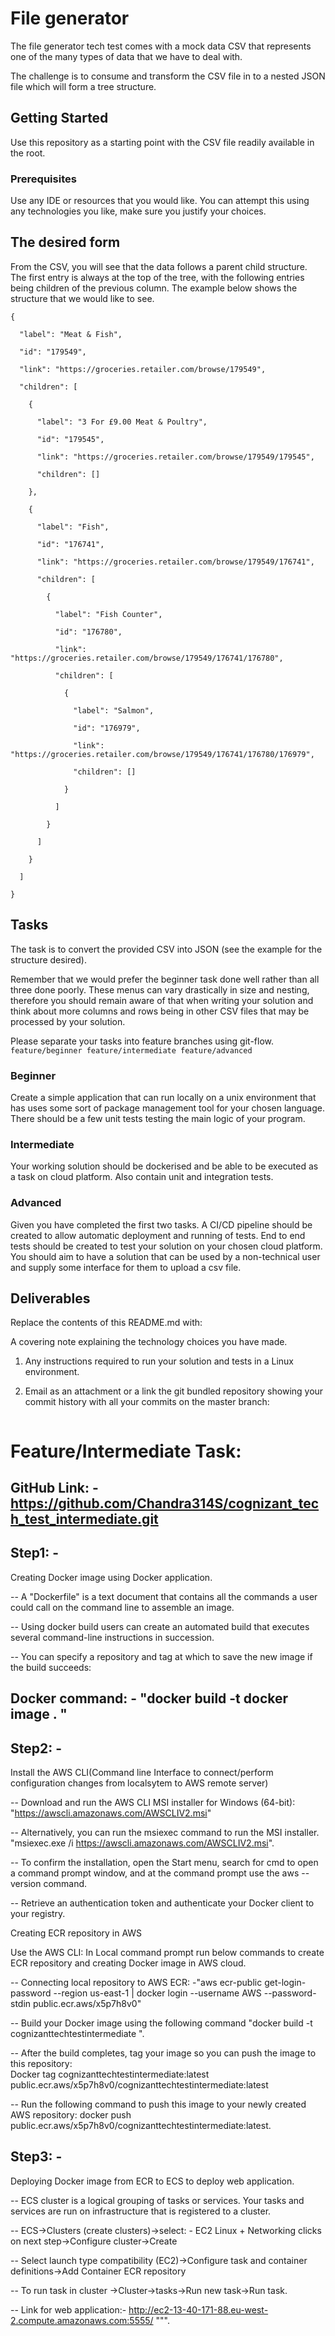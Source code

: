 # File generator 
The file generator tech test comes with a mock data CSV that represents one of the many types of data that we have to deal with. 

The challenge is to consume and transform the CSV file in to a nested JSON file which will form a tree structure. 

## Getting Started 
Use this repository as a starting point with the CSV file readily available in the root. 

### Prerequisites 
Use any IDE or resources that you would like. You can attempt this using any technologies you like, make sure you justify your choices. 

## The desired form 
From the CSV, you will see that the data follows a parent child structure. The first entry is always at the top of the tree, with the following entries being children of the previous column. The example below shows the structure that we would like to see. 

``` 
{ 

  "label": "Meat & Fish", 

  "id": "179549", 

  "link": "https://groceries.retailer.com/browse/179549", 

  "children": [ 

    { 

      "label": "3 For £9.00 Meat & Poultry", 

      "id": "179545", 

      "link": "https://groceries.retailer.com/browse/179549/179545", 

      "children": [] 

    }, 

    { 

      "label": "Fish", 

      "id": "176741", 

      "link": "https://groceries.retailer.com/browse/179549/176741", 

      "children": [ 

        { 

          "label": "Fish Counter", 

          "id": "176780", 

          "link": "https://groceries.retailer.com/browse/179549/176741/176780", 

          "children": [ 

            { 

              "label": "Salmon", 

              "id": "176979", 

              "link": "https://groceries.retailer.com/browse/179549/176741/176780/176979", 

              "children": [] 

            } 

          ] 

        } 

      ] 

    } 

  ] 

} 

``` 

## Tasks 
The task is to convert the provided CSV into JSON (see the example for the structure desired). 

Remember that we would prefer the beginner task done well rather than all three done poorly. These menus can vary drastically in size and nesting, therefore you should remain aware of that when writing your solution and think about more columns and rows being in other CSV files that may be processed by your solution. 

Please separate your tasks into feature branches using git-flow. `feature/beginner feature/intermediate feature/advanced` 

### Beginner 

Create a simple application that can run locally on a unix environment that has uses some sort of package management tool for your chosen language. There should be a few unit tests testing the main logic of your program. 

### Intermediate 
Your working solution should be dockerised and be able to be executed as a task on cloud platform. Also contain unit and integration tests. 

### Advanced 
Given you have completed the first two tasks. A CI/CD pipeline should be created to allow automatic deployment and running of tests. End to end tests should be created to test your solution on your chosen cloud platform. You should aim to have a solution that can be used by a non-technical user and supply some interface for them to upload a csv file.  

## Deliverables 
Replace the contents of this README.md with: 

A covering note explaining the technology choices you have made. 

1. Any instructions required to run your solution and tests in a Linux environment. 

2. Email as an attachment or a link the git bundled repository showing your commit history with all your commits on the master branch: 

``` git bundle create <anything>.bundle --all 
``` 
# Feature/Intermediate Task: 

## GitHub Link: - https://github.com/Chandra314S/cognizant_tech_test_intermediate.git 
## Step1: -  
Creating Docker image using Docker application. 

-- A "Dockerfile" is a text document that contains all the commands a user could call on the command line to assemble an image. 

-- Using docker build users can create an automated build that executes several command-line instructions in succession. 

-- You can specify a repository and tag at which to save the new image if the build succeeds: 

 ## Docker command: - "docker build -t docker image . " 

 ## Step2: -  
Install the AWS CLI(Command line Interface to connect/perform configuration changes from localsytem to AWS remote server)

-- Download and run the AWS CLI MSI installer for Windows (64-bit): "https://awscli.amazonaws.com/AWSCLIV2.msi" 

-- Alternatively, you can run the msiexec command to run the MSI installer. "msiexec.exe /i https://awscli.amazonaws.com/AWSCLIV2.msi". 

-- To confirm the installation, open the Start menu, search for cmd to open a command prompt window, and at the command prompt use the aws --version command. 

-- Retrieve an authentication token and authenticate your Docker client to your registry. 

Creating ECR repository in AWS 

Use the AWS CLI: 
In Local command prompt run below commands to create ECR repository and creating Docker image in AWS cloud. 

-- Connecting local repository to AWS ECR: -"aws ecr-public get-login-password --region us-east-1 | docker login --username AWS --password-stdin public.ecr.aws/x5p7h8v0" 

-- Build your Docker image using the following command "docker build -t cognizanttechtestintermediate ". 

-- After the build completes, tag your image so you can push the image to this repository:  
Docker tag cognizanttechtestintermediate:latest public.ecr.aws/x5p7h8v0/cognizanttechtestintermediate:latest 

-- Run the following command to push this image to your newly created AWS repository: 
docker push public.ecr.aws/x5p7h8v0/cognizanttechtestintermediate:latest. 

## Step3: -  
Deploying Docker image from ECR to ECS to deploy web application. 

-- ECS cluster is a logical grouping of tasks or services. Your tasks and services are run on infrastructure that is registered to a cluster. 

-- ECS->Clusters (create clusters)->select: - EC2 Linux + Networking clicks on next step->Configure cluster->Create

-- Select launch type compatibility (EC2)->Configure task and container definitions->Add Container ECR repository 

-- To run task in cluster ->Cluster->tasks->Run new task->Run task. 

-- Link for web application:- http://ec2-13-40-171-88.eu-west-2.compute.amazonaws.com:5555/ """. 